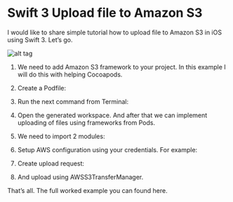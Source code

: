 # Swift 3 Upload file to Amazon S3

I would like to share simple tutorial how to upload file to Amazon S3 in iOS using Swift 3. Let’s go.

![alt tag](https://raw.github.com/maximbilan/Swift-Amazon-S3-Uploading-Tutorial/master/img/img1.png)

1. We need to add Amazon S3 framework to your project. In this example I will do this with helping Cocoapods.

2. Create a Podfile:

3. Run the next command from Terminal:

4. Open the generated workspace. And after that we can implement uploading of files using frameworks from Pods.

5. We need to import 2 modules:

6. Setup AWS configuration using your credentials. For example:

7. Create upload request:

8. And upload using AWSS3TransferManager.

That’s all. The full worked example you can found here.
